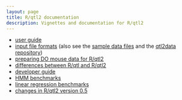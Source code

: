 ```yaml
---
layout: page
title: R/qtl2 documentation
description: Vignettes and documentation for R/qtl2
---
```


 - [user guide]({{BASE_PATH}}/assets/vignettes/user_guide.html)
- [input file formats]({{BASE_PATH}}/assets/vignettes/input_files.html)
  (also see the [sample data files]({{BASE_PATH}}/pages/sampledata.html) and the
  [qtl2data repository](https://github.com/rqtl/qtl2data))
- [preparing DO mouse data for R/qtl2]({{BASE_PATH}}/pages/prep_do_data.html)
- [differences between R/qtl and R/qtl2]({{BASE_PATH}}/assets/vignettes/rqtl_diff.html)
- [developer guide]({{BASE_PATH}}/assets/vignettes/developer_guide.html)
- [HMM benchmarks]({{BASE_PATH}}/assets/vignettes/hmm_benchmarks.html)
- [linear regression benchmarks]({{BASE_PATH}}/assets/vignettes/linreg_benchmarks.html)
- [changes in R/qtl2 version 0.5]({{BASE_PATH}}/assets/vignettes/version05_new.html)
